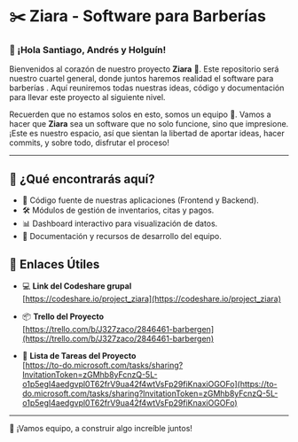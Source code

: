# ✂️ Ziara - Software para Barberías

### 👋 ¡Hola Santiago, Andrés y Holguín!

Bienvenidos al corazón de nuestro proyecto **Ziara** 🎉. Este repositorio será nuestro cuartel general, donde juntos haremos realidad el software para barberías . Aquí reuniremos todas nuestras ideas, código y documentación para llevar este proyecto al siguiente nivel.

Recuerden que no estamos solos en esto, somos un equipo 💪. Vamos a hacer que **Ziara** sea un software que no solo funcione, sino que impresione. ¡Este es nuestro espacio, así que sientan la libertad de aportar ideas, hacer commits, y sobre todo, disfrutar el proceso!

---

## 🚀 ¿Qué encontrarás aquí?
- 📂 Código fuente de nuestras aplicaciones (Frontend y Backend).
- 🛠️ Módulos de gestión de inventarios, citas y pagos.
- 📊 Dashboard interactivo para visualización de datos.
- 📝 Documentación y recursos de desarrollo del equipo.

## 🔗 Enlaces Útiles
* 💻 **Link del Codeshare grupal**  
  [https://codeshare.io/project_ziara](https://codeshare.io/project_ziara)

* 📦 **Trello del Proyecto**  
  [https://trello.com/b/J327zaco/2846461-barbergen](https://trello.com/b/J327zaco/2846461-barbergen)

* 📕 **Lista de Tareas del Proyecto**  
  [https://to-do.microsoft.com/tasks/sharing?InvitationToken=zGMhb8yFcnzQ-5L-o1p5egI4aedgvpl0T62frV9ua42f4wtVsFp29fiKnaxiOGOFo](https://to-do.microsoft.com/tasks/sharing?InvitationToken=zGMhb8yFcnzQ-5L-o1p5egI4aedgvpl0T62frV9ua42f4wtVsFp29fiKnaxiOGOFo)

---

💪 ¡Vamos equipo, a construir algo increíble juntos!
